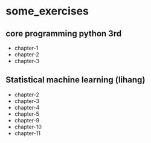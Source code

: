 # some_exercises

## core programming python 3rd
- chapter-1
- chapter-2
- chapter-3

## Statistical machine learning (lihang)
- chapter-2
- chapter-3
- chapter-4
- chapter-5
- chapter-9
- chapter-10
- chapter-11